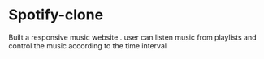 # Spotify-clone
Built a responsive music website . user can listen music from playlists and control the music according to the   time interval       
